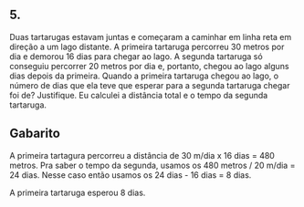 ## 5. 
Duas tartarugas estavam juntas e começaram a caminhar em
linha reta em direção a um lago distante. A primeira tartaruga
percorreu 30 metros por dia e demorou 16 dias para chegar ao lago.
A segunda tartaruga só conseguiu percorrer 20 metros por dia e,
portanto, chegou ao lago alguns dias depois da primeira. Quando a
primeira tartaruga chegou ao lago, o número de dias que ela teve
que esperar para a segunda tartaruga chegar foi de? Justifique.
Eu calculei a distância total e o tempo da segunda tartaruga.



## Gabarito


 A primeira tartagura percorreu a distância de 30 m/dia x 16 dias = 480 metros.
 Pra saber o tempo da segunda, usamos os 480 metros / 20 m/dia = 24 dias.
 Nesse caso então usamos os 24 dias - 16 dias = 8 dias.

A primeira tartaruga esperou 8 dias.